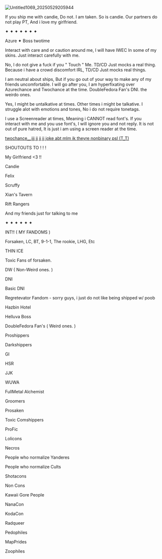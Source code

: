 
![Untitled1069_20250529205944](https://github.com/user-attachments/assets/63edff84-7919-42c1-bd48-3e702e09df47)

If you ship me with candie, Do not. I am taken. So is candie. Our partners do not play PT, And i love my girlfriend.

✦ ✦ ✦ ✦ ✦ ✦ ✦

Azure ✦ Boss twotime

Interact with care and or caution around me, I will have IWEC In some of my skins. Just interact carefully with me.

  No, I do not give a fuck if you " Touch " Me. TD/CD Just mocks a real thing. Because i have a crowd discomfort IRL, TD/CD Just mocks real things.

I am neutral about ships, But if you go out of your way to make any of my friends uncomfortable. I will go after you, I am hyperfixating over Azurechance and Twochance at the time. DoubleFedora Fan's DNI. the weirdo ones.

Yes, I might be untalkative at times. Other times i might be talkative. I struggle alot with emotions and tones, No i do not require tonetags. 

I use a Screenreader at times, Meaning i CANNOT read font's. If you interact with me and you use font's, I will ignore you and not reply. It is not out of pure hatred, It is just i am using a screen reader at the time.

[twochance__jjj jj jj jj joke abt mlm ik theyre nonbinary psl (T_T)](https://github.com/user-attachments/assets/3644074f-c073-4a33-82b8-717bf07c0984)

SHOUTOUTS TO ! ! !

My Girlfriend <3 !!

Candie

Felix

Scruffy

Xian's Tavern

Rift Rangers

And my friends just for talking to me

✦ ✦ ✦ ✦ ✦ ✦


INT!! ( MY FANDOMS )

Forsaken, LC, BT, 9-1-1, The rookie, LHG, Etc

THIN ICE

Toxic Fans of forsaken.

DW ( Non-Weird ones. )


DNI

Basic DNI

Regretevator Fandom - sorry guys, i just do not like being shipped w/ poob

Hazbin Hotel

Helluva Boss

DoubleFedora Fan's ( Weird ones. )

Proshippers

Darkshippers

GI

HSR

JJK

WUWA

FullMetal Alchemist

Groomers

Prosaken

Toxic Comshippers

ProFic

Lolicons

Necros

People who normalize Yanderes

People who normalize Cults

Shotacons

Non Cons

Kawaii Gore People

NanaCon

KodaCon

Radqueer

Pedophiles

MapPrides

Zoophiles




